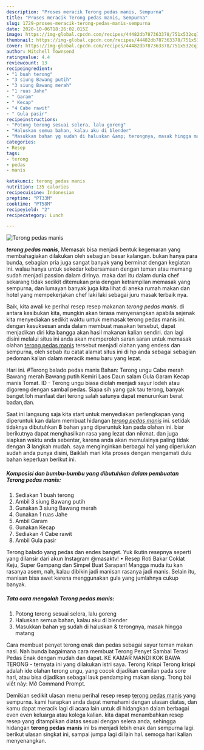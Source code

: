 ```yaml
---
description: "Proses meracik Terong pedas manis, Sempurna"
title: "Proses meracik Terong pedas manis, Sempurna"
slug: 1729-proses-meracik-terong-pedas-manis-sempurna
date: 2020-10-06T18:26:02.015Z
image: https://img-global.cpcdn.com/recipes/44482db787363378/751x532cq70/terong-pedas-manis-foto-resep-utama.jpg
thumbnail: https://img-global.cpcdn.com/recipes/44482db787363378/751x532cq70/terong-pedas-manis-foto-resep-utama.jpg
cover: https://img-global.cpcdn.com/recipes/44482db787363378/751x532cq70/terong-pedas-manis-foto-resep-utama.jpg
author: Mitchell Townsend
ratingvalue: 4.4
reviewcount: 13
recipeingredient:
- "1 buah terong"
- "3 siung Bawang putih"
- "3 siung Bawang merah"
- "1 ruas Jahe"
- " Garam"
- " Kecap"
- "4 Cabe rawit"
- " Gula pasir"
recipeinstructions:
- "Potong terong sesuai selera, lalu goreng"
- "Haluskan semua bahan, kalau aku di blender"
- "Masukkan bahan yg sudah di haluskan &amp; terongnya, masak hingga matang"
categories:
- Resep
tags:
- terong
- pedas
- manis

katakunci: terong pedas manis 
nutrition: 135 calories
recipecuisine: Indonesian
preptime: "PT33M"
cooktime: "PT58M"
recipeyield: "2"
recipecategory: Lunch

---
```



![Terong pedas manis](https://img-global.cpcdn.com/recipes/44482db787363378/751x532cq70/terong-pedas-manis-foto-resep-utama.jpg)

<b><i>terong pedas manis</i></b>, Memasak bisa menjadi bentuk kegemaran yang membahagiakan dilakukan oleh sebagian besar kalangan. bukan hanya para bunda, sebagian pria juga sangat banyak yang berminat dengan kegiatan ini. walau hanya untuk sekedar kebersamaan dengan teman atau memang sudah menjadi passion dalam dirinya. maka dari itu dalam dunia chef sekarang tidak sedikit ditemukan pria dengan ketrampilan memasak yang sempurna, dan lumayan banyak juga kita lihat di aneka rumah makan dan hotel yang mempekerjakan chef laki laki sebagai juru masak terbaik nya.

Baik, kita awali ke perihal resep resep makanan <i>terong pedas manis</i>. di antara kesibukan kita, mungkin akan terasa menyenangkan apabila sejenak kita menyediakan sedikit waktu untuk memasak terong pedas manis ini. dengan kesuksesan anda dalam membuat masakan tersebut, dapat menjadikan diri kita bangga akan hasil makanan kalian sendiri. dan lagi disini melalui situs ini anda akan memperoleh saran saran untuk memasak olahan <u>terong pedas manis</u> tersebut menjadi olahan yang endess dan sempurna, oleh sebab itu catat alamat situs ini di hp anda sebagai sebagian pedoman kalian dalam meracik menu baru yang lezat.

Hari ini. #Terong balado pedas manis Bahan: Terong ungu Cabe merah Bawang merah Bawang putih Kemiri Laos Daun salam Gula Garam Kecap manis Tomat. ID - Terong ungu biasa diolah menjadi sayur lodeh atau digoreng dengan sambal pedas. Siapa sih yang gak tau terong, banyak banget loh manfaat dari terong salah satunya dapat menurunkan berat badan,dan.


Saat ini langsung saja kita start untuk menyediakan perlengkapan yang diperuntuk kan dalam membuat hidangan <u><i>terong pedas manis</i></u> ini. setidak tidaknya dibutuhkan <b>8</b> bahan yang diperuntuk kan pada olahan ini. biar berikutnya dapat menghasilkan rasa yang lezat dan nikmat. dan juga siapkan waktu anda sebentar, karena anda akan memulainya paling tidak dengan <b>3</b> langkah mudah. saya menginginkan berbagai hal yang diperlukan sudah anda punya disini, Baiklah mari kita proses dengan mengamati dulu bahan keperluan berikut ini.

<!--inarticleads1-->

##### Komposisi dan bumbu-bumbu yang dibutuhkan dalam pembuatan Terong pedas manis:

1. Sediakan 1 buah terong
1. Ambil 3 siung Bawang putih
1. Gunakan 3 siung Bawang merah
1. Gunakan 1 ruas Jahe
1. Ambil  Garam
1. Gunakan  Kecap
1. Sediakan 4 Cabe rawit
1. Ambil  Gula pasir


Terong balado yang pedas dan endes banget. Yuk ikutin resepnya seperti yang dilansir dari akun Instagram @masaktv! • Resep Roti Bakar Coklat Keju, Super Gampang dan Simpel Buat Sarapan! Mangga muda itu kan rasanya asem, nah, kalau dibikin jadi manisan rasanya jadi manis. Selain itu, manisan bisa awet karena menggunakan gula yang jumlahnya cukup banyak. 

<!--inarticleads2-->

##### Tata cara mengolah Terong pedas manis:

1. Potong terong sesuai selera, lalu goreng
1. Haluskan semua bahan, kalau aku di blender
1. Masukkan bahan yg sudah di haluskan &amp; terongnya, masak hingga matang


Cara membuat penyet terong enak dan pedas sebagai sayur teman makan nasi. Nah bunda bagaimana cara membuat Terong Penyet Sambal Terasi Pedas Enak dengan mudah dan dapat. KE KAMAR MANDI KOK BAWA TERONG - ternyata ini yang dilakukan istri saya. Terong Krispi Terong krispi adalah ide olahan terong ungu, yang cocok dijadikan camilan pada sore hari, atau bisa dijadikan sebagai lauk pendamping makan siang. Trong bài viết này: Mở Command Prompt. 

Demikian sedikit ulasan menu perihal resep resep <u>terong pedas manis</u> yang sempurna. kami harapkan anda dapat memahami dengan ulasan diatas, dan kamu dapat meracik lagi di acara lain untuk di hidangkan dalam berbagai even even keluarga atau kolega kalian. kita dapat menambahkan resep resep yang ditampilkan diatas sesuai dengan selera anda, sehingga hidangan <b>terong pedas manis</b> ini bs menjadi lebih enak dan sempurna lagi. berikut ulasan singkat ini, sampai jumpa lagi di lain hal. semoga hari kalian menyenangkan.

